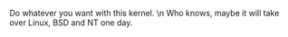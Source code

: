 Do whatever you want with this kernel. \n
Who knows, maybe it will take over Linux, BSD and NT one day.

